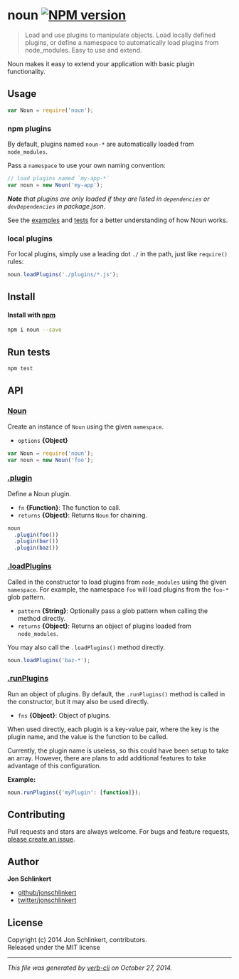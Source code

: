 # noun [![NPM version](https://badge.fury.io/js/noun.svg)](http://badge.fury.io/js/noun)

> Load and use plugins to manipulate objects. Load locally defined plugins, or define a namespace to automatically load plugins from node_modules. Easy to use and extend.

Noun makes it easy to extend your application with basic plugin functionality.


## Usage

```js
var Noun = require('noun');
```

### npm plugins

By default, plugins named `noun-*` are automatically loaded from `node_modules`.

Pass a `namespace` to use your own naming convention:

```js
// load plugins named `my-app-*`
var noun = new Noun('my-app');
```

_**Note** that plugins are only loaded if they are listed in `dependencies` or `devDependencies` in package.json._

See the [examples](./example.js) and [tests](./test) for a better understanding of how Noun works.

### local plugins

For local plugins, simply use a leading dot `./` in the path, just like `require()` rules:

```js
noun.loadPlugins('./plugins/*.js');
```

## Install
#### Install with [npm](npmjs.org)

```bash
npm i noun --save
```

## Run tests

```bash
npm test
```

## API
### [Noun](index.js#L25)

Create an instance of `Noun` using the given `namespace`.

* `options` **{Object}**    

```js
var Noun = require('noun');
var noun = new Noun('foo');
```

### [.plugin](index.js#L48)

Define a Noun plugin.

* `fn` **{Function}**: The function to call.    
* `returns` **{Object}**: Returns `Noun` for chaining.  

```js
noun
  .plugin(foo())
  .plugin(bar())
  .plugin(baz())
```

### [.loadPlugins](index.js#L71)

Called in the constructor to load plugins from `node_modules` using the given `namespace`. For example, the namespace `foo` will load plugins from the `foo-*` glob pattern.

* `pattern` **{String}**: Optionally pass a glob pattern when calling the method directly.    
* `returns` **{Object}**: Returns an object of plugins loaded from `node_modules`.  

You may also call the `.loadPlugins()` method directly.

```js
noun.loadPlugins('baz-*');
```

### [.runPlugins](index.js#L103)

Run an object of plugins. By default, the `.runPlugins()` method is called in the constructor, but it may also be used directly.

* `fns` **{Object}**: Object of plugins.    

When used directly, each plugin is a key-value pair, where the
key is the plugin name, and the value is the function to be called.

Currently, the plugin name is useless, so this could have
been setup to take an array. However, there are plans to
add additional features to take advantage of this configuration.

**Example:**

```js
noun.runPlugins({'myPlugin': [function]});
```


## Contributing
Pull requests and stars are always welcome. For bugs and feature requests, [please create an issue][issues].

## Author

**Jon Schlinkert**
 
+ [github/jonschlinkert](https://github.com/jonschlinkert)
+ [twitter/jonschlinkert](http://twitter.com/jonschlinkert) 

## License
Copyright (c) 2014 Jon Schlinkert, contributors.  
Released under the MIT license

***

_This file was generated by [verb-cli](https://github.com/assemble/verb-cli) on October 27, 2014._

[issues]: https://github.com/jonschlinkert/noun/issues